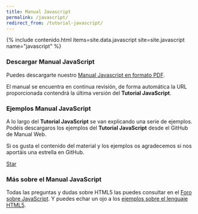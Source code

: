 ```yaml
---
title: Manual Javascript
permalink: /javascript/
redirect_from: /tutorial-javascript/
---
```


{% include contenido.html items=site.data.javascript site=site.javascript name="javascript" %}


### Descargar Manual JavaScript

Puedes descargarte nuestro [Manual Javascript en formato PDF][PDFJavaScript].

El manual se encuentra en continua revisión, de forma automática la URL proporcionada contendrá la última versión del **Tutorial JavaScript**.

### Ejemplos Manual JavaScript

A lo largo del **Tutorial JavaScript** se van explicando una serie de ejemplos. Podéis descargaros los ejemplos del **Tutorial JavaScript** desde el GitHub de Manual Web.

Si os gusta el contenido del material y los ejemplos os agradecemos si nos aportáis una estrella en GitHub.

<a class="github-button" href="https://github.com/manualweb/manualweb" data-icon="octicon-star" data-style="mega" aria-label="Star manualweb/manualweb on GitHub">Star</a>

### Más sobre el Manual JavaScript

Todas las preguntas y dudas sobre HTML5 las puedes consultar en el [Foro sobre JavaScript][ForoJavaScript]. Y puedes echar un ojo a los [ejemplos sobre el lenguaje HTML5][EjemplosJavaScript].

<script id="github-bjs" src="https://buttons.github.io/buttons.js" async="" defer="defer"></script>

[PDFJavaScript]: https://gitprint.com/victorcuervo/manualweb/blob/master/html/pdf/tutorial-html-pdf.md
[ForoJavaScript]: http://dudasprogramacion.com/javascript
[EjemplosJavaScript]: http://lineadecodigo.com/javascript/
